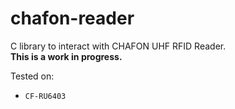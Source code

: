 # chafon-reader
C library to interact with CHAFON UHF RFID Reader. <br>
<b>This is a work in progress. </b>

Tested on:
  - `CF-RU6403`